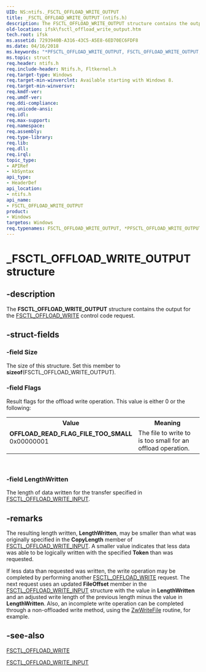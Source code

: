 ```yaml
---
UID: NS:ntifs._FSCTL_OFFLOAD_WRITE_OUTPUT
title: _FSCTL_OFFLOAD_WRITE_OUTPUT (ntifs.h)
description: The FSCTL_OFFLOAD_WRITE_OUTPUT structure contains the output for the FSCTL_OFFLOAD_WRITE control code request.
old-location: ifsk\fsctl_offload_write_output.htm
tech.root: ifsk
ms.assetid: 7293940B-A316-43C5-A5E8-6ED70EC6FDF8
ms.date: 04/16/2018
ms.keywords: "*PFSCTL_OFFLOAD_WRITE_OUTPUT, FSCTL_OFFLOAD_WRITE_OUTPUT, FSCTL_OFFLOAD_WRITE_OUTPUT structure [Installable File System Drivers], OFFLOAD_READ_FLAG_FILE_TOO_SMALL, PFSCTL_OFFLOAD_WRITE_OUTPUT, PFSCTL_OFFLOAD_WRITE_OUTPUT structure pointer [Installable File System Drivers], _FSCTL_OFFLOAD_WRITE_OUTPUT, ifsk.fsctl_offload_write_output, ntifs/FSCTL_OFFLOAD_WRITE_OUTPUT, ntifs/PFSCTL_OFFLOAD_WRITE_OUTPUT"
ms.topic: struct
req.header: ntifs.h
req.include-header: Ntifs.h, Fltkernel.h
req.target-type: Windows
req.target-min-winverclnt: Available starting with Windows 8.
req.target-min-winversvr: 
req.kmdf-ver: 
req.umdf-ver: 
req.ddi-compliance: 
req.unicode-ansi: 
req.idl: 
req.max-support: 
req.namespace: 
req.assembly: 
req.type-library: 
req.lib: 
req.dll: 
req.irql: 
topic_type:
- APIRef
- kbSyntax
api_type:
- HeaderDef
api_location:
- ntifs.h
api_name:
- FSCTL_OFFLOAD_WRITE_OUTPUT
product:
- Windows
targetos: Windows
req.typenames: FSCTL_OFFLOAD_WRITE_OUTPUT, *PFSCTL_OFFLOAD_WRITE_OUTPUT
---
```


# _FSCTL_OFFLOAD_WRITE_OUTPUT structure


## -description


The <b>FSCTL_OFFLOAD_WRITE_OUTPUT</b> structure contains the output for the <a href="https://docs.microsoft.com/windows-hardware/drivers/ifs/fsctl-offload-write">FSCTL_OFFLOAD_WRITE</a> control code request.


## -struct-fields




### -field Size

The size of this structure. Set this member to <b>sizeof</b>(FSCTL_OFFLOAD_WRITE_OUTPUT).


### -field Flags

 Result flags for the offload write operation. This value is either 0 or the following:

<table>
<tr>
<th>Value</th>
<th>Meaning</th>
</tr>
<tr>
<td width="40%"><a id="OFFLOAD_READ_FLAG_FILE_TOO_SMALL"></a><a id="offload_read_flag_file_too_small"></a><dl>
<dt><b>OFFLOAD_READ_FLAG_FILE_TOO_SMALL</b></dt>
<dt>0x00000001</dt>
</dl>
</td>
<td width="60%">
The file to write to is too small for an offload operation.

</td>
</tr>
</table>
 


### -field LengthWritten

The length of data written for the transfer specified in <a href="https://docs.microsoft.com/windows-hardware/drivers/ddi/content/ntifs/ns-ntifs-_fsctl_offload_write_input">FSCTL_OFFLOAD_WRITE_INPUT</a>.


## -remarks



 The resulting length written, <b>LengthWritten</b>, may be smaller than what was originally specified in the <b>CopyLength</b> member of <a href="https://docs.microsoft.com/windows-hardware/drivers/ddi/content/ntifs/ns-ntifs-_fsctl_offload_write_input">FSCTL_OFFLOAD_WRITE_INPUT</a>. A smaller value indicates that less data was able to be logically written with the specified <b>Token</b> than was requested.

 If less data than requested was written, the write operation  may be completed by performing another <a href="https://docs.microsoft.com/windows-hardware/drivers/ifs/fsctl-offload-write">FSCTL_OFFLOAD_WRITE</a> request. The next request uses an updated <b>FileOffset</b> member in the <a href="https://docs.microsoft.com/windows-hardware/drivers/ddi/content/ntifs/ns-ntifs-_fsctl_offload_write_input">FSCTL_OFFLOAD_WRITE_INPUT</a> structure with the value in <b>LengthWritten</b> and an adjusted write length of the previous length minus the value in <b>LengthWritten</b>. Also, an incomplete write operation can be completed through a non-offloaded write method, using the <a href="https://docs.microsoft.com/windows-hardware/drivers/ddi/content/ntifs/nf-ntifs-ntwritefile">ZwWriteFile</a> routine, for example.




## -see-also




<a href="https://docs.microsoft.com/windows-hardware/drivers/ifs/fsctl-offload-write">FSCTL_OFFLOAD_WRITE</a>



<a href="https://docs.microsoft.com/windows-hardware/drivers/ddi/content/ntifs/ns-ntifs-_fsctl_offload_write_input">FSCTL_OFFLOAD_WRITE_INPUT</a>
 

 

